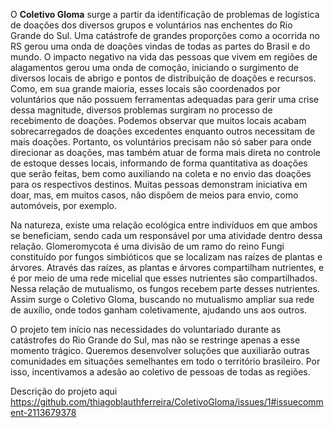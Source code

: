 O **Coletivo Gloma** surge a partir da identificação de problemas de logística de doações dos diversos grupos e voluntários nas enchentes do Rio Grande do Sul. Uma catástrofe de grandes proporções como a ocorrida no RS gerou uma onda de doações vindas de todas as partes do Brasil e do mundo. O impacto negativo na vida das pessoas que vivem em regiões de alagamentos gerou uma onda de comoção, iniciando o surgimento de diversos locais de abrigo e pontos de distribuição de doações e recursos. Como, em sua grande maioria, esses locais são coordenados por voluntários que não possuem ferramentas adequadas para gerir uma crise dessa magnitude, diversos problemas surgiram no processo de recebimento de doações. Podemos observar que muitos locais acabam sobrecarregados de doações excedentes enquanto outros necessitam de mais doações. Portanto, os voluntários precisam não só saber para onde direcionar as doações, mas também atuar de forma mais direta no controle de estoque desses locais, informando de forma quantitativa as doações que serão feitas, bem como auxiliando na coleta e no envio das doações para os respectivos destinos. Muitas pessoas demonstram iniciativa em doar, mas, em muitos casos, não dispõem de meios para envio, como automóveis, por exemplo.

Na natureza, existe uma relação ecológica entre indivíduos em que ambos se beneficiam, sendo cada um responsável por uma atividade dentro dessa relação. Glomeromycota é uma divisão de um ramo do reino Fungi constituído por fungos simbióticos que se localizam nas raízes de plantas e árvores. Através das raízes, as plantas e árvores compartilham nutrientes, e é por meio de uma rede micelial que esses nutrientes são compartilhados. Nessa relação de mutualismo, os fungos recebem parte desses nutrientes. Assim surge o Coletivo Gloma, buscando no mutualismo ampliar sua rede de auxílio, onde todos ganham coletivamente, ajudando uns aos outros.

O projeto tem início nas necessidades do voluntariado durante as catástrofes do Rio Grande do Sul, mas não se restringe apenas a esse momento trágico. Queremos desenvolver soluções que auxiliarão outras comunidades em situações semelhantes em todo o território brasileiro. Por isso, incentivamos a adesão ao coletivo de pessoas de todas as regiões.

Descrição do projeto aqui https://github.com/thiagoblauthferreira/ColetivoGloma/issues/1#issuecomment-2113679378
